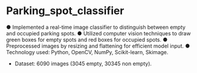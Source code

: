 # Parking_spot_classifier
● Implemented a real-time image classifier to distinguish between empty and occupied
parking spots.
● Utilized computer vision techniques to draw green boxes for empty spots and red boxes for
occupied spots.
● Preprocessed images by resizing and flattening for efficient model input.
● Technology used: Python, OpenCV, NumPy, Scikit-learn, Skimage.
- Dataset: 6090 images (3045 empty, 30345 non empty).
